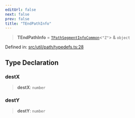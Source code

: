 ```yaml
---
editUrl: false
next: false
prev: false
title: "TEndPathInfo"
---
```


> **TEndPathInfo** = [`TPathSegmentInfoCommon`](/api/type-aliases/tpathsegmentinfocommon/)\<`"Z"`\> & `object`

Defined in: [src/util/path/typedefs.ts:28](https://github.com/fabricjs/fabric.js/blob/8206f10a405480a7ba988ff6cfdde6412c1f13f8/src/util/path/typedefs.ts#L28)

## Type Declaration

### destX

> **destX**: `number`

### destY

> **destY**: `number`
